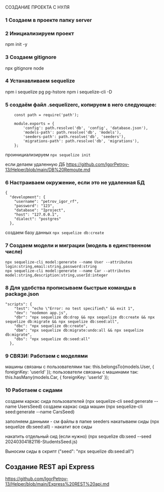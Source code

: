 CОЗДАНИЕ ПРОЕКТА С НУЛЯ


### 1 Создаем в проекте папку server
### 2 Инициализируем проект 
npm init -y

### 3 Создаем gitignore
npx gitignore node

### 4 Устанавливаем sequelize
npm i sequelize pg pg-hstore
npm i sequelize-cli -D


### 5 создаём файл .sequelizerc, копируем в него следующее:
```
    const path = require('path');
	 
    module.exports = {
        'config': path.resolve('db', 'config', 'database.json'),
        'models-path': path.resolve('db', 'models'),
        'seeders-path': path.resolve('db', 'seeders'),
        'migrations-path': path.resolve('db', 'migrations'),
    };
```

проинициализируем 
```npx sequelize init```

если делаем удаленную ДБ
https://github.com/IgorPetrov-13/Helper/blob/main/DB%20Remoute.md

### 6 Настраиваем окружение, если это не удаленная БД

```
{
  "development": {
    "username": "petrov_igor_rf",
    "password": "123",
    "database": "Iproject",
    "host": "127.0.0.1",
    "dialect": "postgres"
  },
```
создаем базу данных 
```npx sequelize db:create```

### 7 Создаем модели и миграции (модель в единственном числе)
```
npx sequelize-cli model:generate --name User --attributes login:string,email:string,password:string
npx sequelize-cli model:generate --name Car --attributes model:string,description:string,userId:integer
```
### 8 Для удобства прописываем быстрые команды в package.json
```
"scripts": {
    "test": "echo \"Error: no test specified\" && exit 1",
    "dev": "nodemon app.js",
    "dbr": "npx sequelize db:drop && npx sequelize db:create && npx sequelize db:migrate && npx sequelize db:seed:all",
    "dbc": "npx sequelize db:create",
    "dbm": "npx sequelize db:migrate:undo:all && npx sequelize db:migrate",
    "dbs": "npx sequelize db:seed:all"
  },
```

### 9 СВЯЗИ: Работаем с моделями

машины связаны с пользователями так: this.belongsTo(models.User, { foreignKey: 'userId' });
пользователи связаны с машинами так: this.hasMany(models.Car, { foreignKey: 'userId' });

### 10 Работаем с сидами

создаем каркас сида пользователей (npx sequelize-cli seed:generate --name UsersSeed)
 создаем каркас сида машин (npx sequelize-cli seed:generate --name CarsSeed)

заполняем данными - см файлы в папке seeders
накатываем сиды (npx sequelize db:seed:all) - накатит все сиды

накатить отдельный сид (если нужно) (npx sequelize db:seed --seed 20240304182116-StudentsSeed.js)

Выносим сиды в скрипт ("seed": "npx sequelize db:seed:all")

## Создание REST api Express

https://github.com/IgorPetrov-13/Helper/blob/main/Express%20REST%20api.md
